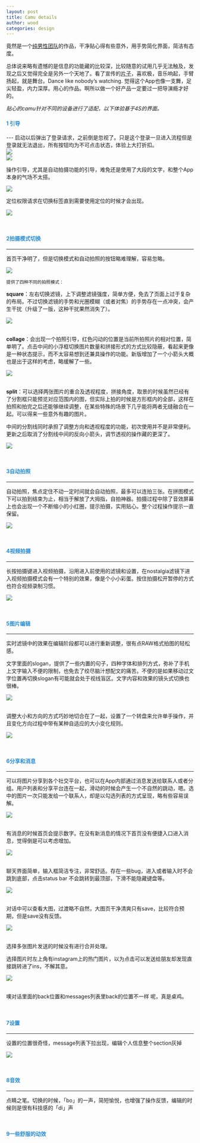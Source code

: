 ```yaml
---
layout: post
title: Camu details
author: wood
categories: design
---
```

竟然是一个[纯男性团队](http://sumoing.com/)的作品，干净贴心得有些意外，用手势简化界面，简洁有态度。

总体说来略有遗憾的是信息的功能藏的比较深，比较随意的试用几乎无法触及，发现之后又觉得完全是另外一个天地了。看了宣传的[片子](https://vimeo.com/98201619)，喜欢极，音乐响起，手臂扬起，就是舞台。Dance like nobody’s watching. 觉得这个App也像一支舞，足尖轻盈，内力深厚。用心的作品。啊所以做一个好产品一定要过一把导演瘾才好的。


_贴心的camu针对不同的设备进行了适配，以下体验基于4S的界面。_


<h4 style="color:#268bd2;">1 引导</h4>
---
启动以后弹出了登录请求，之前倒是忽视了。只是这个登录一旦进入流程但是登录就无法退出，所有按钮均为不可点击状态，体验上大打折扣。
<div style="width:400px;">
    <img src="/assets/2014_09_21_camu_details_1.png"></div>
<div style="width:400px;">
    <img src="/assets/2014_09_21_camu_details_2.png"></div>
    
操作引导，尤其是自动拍摄功能的引导，难免还是使用了大段的文字，和整个App本身的气场不太搭。

<div style="width:400px;">
    <img src="/assets/2014_09_21_camu_details_3.png"></div>

定位权限请求在切换标签直到需要使用定位的时候才会出现。

<div style="width:400px;">
    <img src="/assets/2014_09_21_camu_details_4.png"></div>
    

<br><h4 style="color:#268bd2;">2拍摄模式切换</h4>

---
首页干净明了，但是切换模式和自动拍照的按钮略难理解，容易忽略。

<div style="width:400px;">
    <img src="/assets/2014_09_21_camu_details_5.png"></div>
    

    提供了四种不同的拍照模式：
    

**square**：左右切换滤镜，上下调整滤镜强度，简单方便，免去了页面上过于复杂的布局。不过切换滤镜的手势和光圈模糊（或者对焦）的手势存在一点冲突，会产生干扰（升级了一版，这种干扰果然消失了）。

<div style="width:400px;">
    <img src="/assets/2014_09_21_camu_details_6.png"></div>

<br>**collage**：会出现一个拍照引导，红色闪动的位置是当前所拍照片的相对位置，简单明了。点击中间的小浮框切换图片数量和拼接形式的方式比较隐蔽，看起来更像是一种状态提示，而不太容易想到还兼具操作的功能。新版增加了一个小箭头大概也是出于这样的考虑，略缓解了一些。

<div style="width:400px;">
    <img src="/assets/2014_09_21_camu_details_7.png"></div>

<br>**split**：可以选择两张图片的重合及透视程度，拼接角度，取景的时候虽然已经有了分割框只能预览对应范围内的图，但实际上拍的时候是方形框内的全部，这样在拍照和拍完之后还能够继续调整，在某些特殊的场景下几乎能将两者无缝融合在一起。可以得来一些意外有趣的图片。

中间的分割线同时承担了调整方向和透视程度的功能，初次使用并不是非常便利。更新之后取消了分割线中间的反向小箭头，调节透视的操作藏的更深了。
    
<div style="width:400px;">
    <img src="/assets/2014_09_21_camu_details_8.png"></div>    
    
    
<br><h4 style="color:#268bd2;">3自动拍照</h4>

---
自动拍照，焦点定住不动一定时间就会自动拍照，最多可以连拍三张。在拼图模式下可以拍到结束为止，相当于解放了大拇指，自拍神器。拍摄过程中除了音效屏幕上也会出现一个不断缩小的小红圈，提示拍摄，实用贴心。整个过程操作提示一直保留。

<div style="width:400px;">
    <img src="/assets/2014_09_21_camu_details_9.png"></div> 


<br><h4 style="color:#268bd2;">4视频拍摄</h4>

---    
长按拍摄键进入视频拍摄，沿用进入前使用的滤镜和设置，在nostalgia滤镜下进入视频拍摄模式会有一个特别的效果，像是个小小彩蛋。按住拍摄松开暂停的方式也符合视频录制习惯。

<div style="width:400px;">
    <img src="/assets/2014_09_21_camu_details_10.png"></div> 
    
<br><h4 style="color:#268bd2;">5图片编辑</h4>

---
实时滤镜中的效果在编辑阶段都可以进行重新调整，很有点RAW格式拍图的轻松感。

文字里面的slogan，提供了一些内置的句子，四种字体和排列方式，弥补了手机上文字输入不便的限制，也免去了绞尽脑汁想配文的痛苦。不便的是如果移动过文字位置再切换slogan有可能就会处于视线盲区。文字内容和效果的镜头式切换也很棒。

<div style="width:400px;">
    <img src="/assets/2014_09_21_camu_details_11.png"></div> 

<br>调整大小和方向的方式巧妙地切合在了一起，设置了一个转盘来允许单手操作，并且变化方向过程中带有某种自适应的大小变化规则。

<div style="width:400px;">
    <img src="/assets/2014_09_21_camu_details_12.png"></div> 
      
    

<br><h4 style="color:#268bd2;">6分享和消息</h4>

---
可以将图片分享到各个社交平台，也可以在App内部通过消息发送给联系人或者分组。用户列表和分享平台连在一起，滑动的时候会产生一个不自然的跳动，嗯。选中的图片一次只能发给一个联系人，却是以勾选列表的方式呈现，略有些容易误解。

<div style="width:400px;">
    <img src="/assets/2014_09_21_camu_details_13.png"></div> 
    
<br>有消息的时候首页会提示数字。在没有新消息的情况下首页没有便捷入口进入消息，觉得倒是可以考虑增加。

<div style="width:400px;">
    <img src="/assets/2014_09_21_camu_details_14.png"></div> 
    
<br>聊天界面简单，输入框简洁专注，非常舒适。存在一些bug，进入或者输入时不会跳到底部，点击status bar 不会跳转到最顶部，下滑不能隐藏键盘等。

<div style="width:400px;">
    <img src="/assets/2014_09_21_camu_details_15.png"></div> 
    
<br>对话中可以查看大图，过渡略不自然，大图页干净清爽只有save，比较符合预期，但是save没有反馈。

<div style="width:400px;">
    <img src="/assets/2014_09_21_camu_details_16.png"></div>
    
<br>选择多张图片发送的时候没有进行合并处理。

选择图片时左上角有instagram上的热门图片，以为点击可以发送给朋友却发现直接跳转进了ins，不解其意。

<div style="width:400px;">
    <img src="/assets/2014_09_21_camu_details_17.png"></div>
    
<br>噢对话里面的back位置和messages列表里back的位置不一样 呢，真是桌鸡。

<br><h4 style="color:#268bd2;">7设置</h4>

---
设置的位置很奇怪，message列表下拉出现，编辑个人信息整个section灰掉
    
<div style="width:400px;">
    <img src="/assets/2014_09_21_camu_details_18.png"></div>
    
    
<br><h4 style="color:#268bd2;">8音效</h4>

---
点睛之笔。切换的时候，「bo」的一声，简短愉悦，也增强了操作反馈，编辑的时候则是很有科技感的「di」声

<br><h4 style="color:#268bd2;">9一些舒服的动效</h4>
    
    